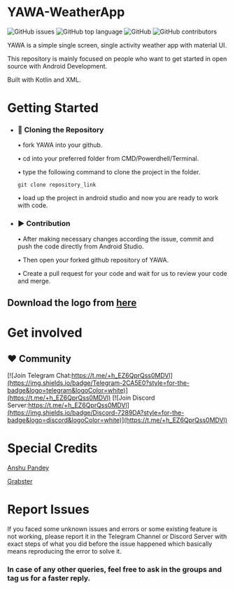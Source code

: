 # YAWA-WeatherApp


![GitHub issues](https://img.shields.io/github/issues/debz-g/YAWA-YetAnotherWeatherApp?color=red&logo=Github)
![GitHub top language](https://img.shields.io/github/languages/top/debz-g/YAWA-YetAnotherWeatherApp?color=violet&logo=kotlin)
![GitHub](https://img.shields.io/github/license/debz-g/YAWA-YetAnotherWeatherApp?logo=gitbook&logoColor=yellow)
![GitHub contributors](https://img.shields.io/github/contributors/debz-g/YAWA-YetAnotherWeatherApp?logo=github&logoColor=red)

YAWA is a simple single screen, single activity weather app with material UI.

This repository is mainly focused on people who want to get started in open source with Android Development.

Built with Kotlin and XML.

# Getting Started

- ### 💾 Cloning the Repository
  
  
   • fork YAWA into your github.
   
   • cd into your preferred folder from CMD/Powerdhell/Terminal.
   
   • type the following command to clone the project in the folder.
   
      git clone repository_link
      
   • load up the project in android studio and now you are ready to work with code.
      
- ### ▶️ Contribution
  
  • After making necessary changes according the issue, commit and push the code directly from Android Studio.
  
  • Then open your forked github repository of YAWA.
  
  • Create a pull request for your code and wait for us to review your code and merge.


## Download the logo from [here](https://drive.google.com/file/d/1gb-Qt80d4HvHv1TWYDeKs0BIHZf32Ar6/view?usp=sharing)

# Get involved

## ❤️ Community
    
  
  [![Join Telegram Chat:https://t.me/+h_EZ6QprQss0MDVl](https://img.shields.io/badge/Telegram-2CA5E0?style=for-the-badge&logo=telegram&logoColor=white)](https://t.me/+h_EZ6QprQss0MDVl)
  [![Join Discord Server:https://t.me/+h_EZ6QprQss0MDVl](https://img.shields.io/badge/Discord-7289DA?style=for-the-badge&logo=discord&logoColor=white)](https://t.me/+h_EZ6QprQss0MDVl)
  
# Special Credits
  
  [Anshu Pandey](https://github.com/KryptonANSHU)
  
  [Grabster](https://github.com/Grabstertv)
  
# Report Issues

  If you faced some unknown issues and errors or some existing feature is not working, please report it in the Telegram Channel or Discord Server with exact steps of what you did
  before the issue happened which basically means reproducing the error to solve it.
  
### In case of any other queries, feel free to ask in the groups and tag us for a faster reply.

